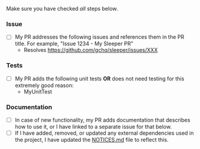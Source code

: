 Make sure you have checked _all_ steps below.

### Issue

- [ ] My PR addresses the following issues and references them in the PR title. For example, "Issue 1234 - My Sleeper
  PR"
    - Resolves https://github.com/gchq/sleeper/issues/XXX

### Tests

- [ ] My PR adds the following unit tests __OR__ does not need testing for this extremely good reason:
    - MyUnitTest

### Documentation

- [ ] In case of new functionality, my PR adds documentation that describes how to use it, or I have linked to a
  separate issue for that below.
- [ ] If I have added, removed, or updated any external dependencies used in the project, I have updated the
  [NOTICES.md](/NOTICES.md) file to reflect this.